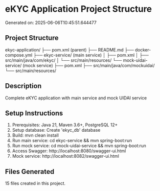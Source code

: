 # eKYC Application Project Structure

Generated on: 2025-06-06T10:45:51.644477

## Project Structure

ekyc-application/
├── pom.xml (parent)
├── README.md
├── docker-compose.yml
├── ekyc-service/ (main service)
│   ├── pom.xml
│   ├── src/main/java/com/ekyc/
│   └── src/main/resources/
└── mock-uidai-service/ (mock service)
    ├── pom.xml
    ├── src/main/java/com/mockuidai/
    └── src/main/resources/


## Description
Complete eKYC application with main service and mock UIDAI service

## Setup Instructions

1. Prerequisites: Java 21, Maven 3.6+, PostgreSQL 12+
2. Setup database: Create 'ekyc_db' database
3. Build: mvn clean install
4. Run main service: cd ekyc-service && mvn spring-boot:run
5. Run mock service: cd mock-uidai-service && mvn spring-boot:run
6. Access Swagger: http://localhost:8080/swagger-ui.html
7. Mock service: http://localhost:8082/swagger-ui.html


## Files Generated
15 files created in this project.
